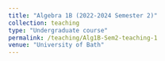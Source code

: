 ```yaml
---
title: "Algebra 1B (2022-2024 Semester 2)"
collection: teaching
type: "Undergraduate course"
permalink: /teaching/Alg1B-Sem2-teaching-1
venue: "University of Bath"
---
```


